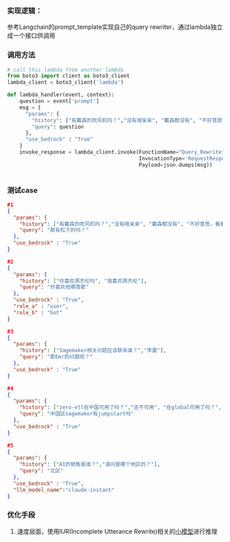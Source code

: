 ### 实现逻辑：

参考Langchain的prompt_template实现自己的query rewriter，通过lambda独立成一个接口供调用


### 调用方法

```python
# call this lambda from another lambda
from boto3 import client as boto3_client
lambda_client = boto3_client('lambda')

def lambda_handler(event, context):
    question = event['prompt']
    msg = {
      "params": {
        "history": ["有戴森的吹风机吗？","没有哦亲亲", "戴森都没有", "不好意思，看看其他品牌呢"],
        "query": question
      },
      "use_bedrock" : "True"
    }
    invoke_response = lambda_client.invoke(FunctionName="Query_Rewrite",
                                           InvocationType='RequestResponse',
                                           Payload=json.dumps(msg))
    
```


### 测试case

```json
#1
{
  "params": {
    "history": ["有戴森的吹风机吗？","没有哦亲亲", "戴森都没有", "不好意思，看看其他品牌呢"],
    "query": "那有松下的吗？"  
  },
  "use_bedrock" : "True"
}

#2
{
  "params": {
    "history": ["你喜欢周杰伦吗", "我喜欢周杰伦"],
    "query": "你喜欢他哪首歌"
  },
  "use_bedrock" : "True",
  "role_a" : "user",
  "role_b" : "bot"
}

#3
{
  "params": {
    "history": ["Sagemaker相关问题应该联系谁？","李雷"],
    "query": "那Emr的问题呢？"
  },
  "use_bedrock" : "True"
}

#4
{
  "params": {
    "history": ["zero-etl在中国可用了吗？","还不可用", "在global可用了吗？", "可用"],
    "query": "中国区sagemaker有jumpstart吗"
  },
  "use_bedrock" : "True"
}

#5
{
  "params": {
    "history": ["AI的销售是谁？","请问是哪个地区的？"],
    "query": "北区"
  },
  "use_bedrock" : "True",
  "llm_model_name":"claude-instant"
}
```


### 优化手段

1. 速度层面，使用IUR(Incomplete Utterance Rewrite)相关的[小模型](https://huggingface.co/csdc-atl/dialogue-rewriter)进行推理